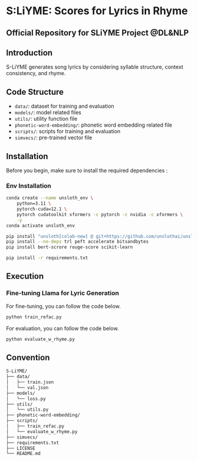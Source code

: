 # S:LiYME: Scores for Lyrics in Rhyme
Official Repository for SLiYME Project @DL&amp;NLP
---
## Introduction
S-LiYME generates song lyrics by considering syllable structure, context consistency, and rhyme.

## Code Structure
- `data/`: dataset for training and evaluation
- `models/`: model related files
- `utils/`: utility function file
- `phonetic-word-embedding/`: phonetic word embedding related file
- `scripts/`: scripts for training and evaluation
- `simvecs/`: pre-trained vector file

## Installation
Before you begin, make sure to install the required dependencies :

### Env Installation

```bash
conda create --name unsloth_env \
    python=3.11 \
    pytorch-cuda=12.1 \
    pytorch cudatoolkit xformers -c pytorch -c nvidia -c xformers \
    -y
conda activate unsloth_env

pip install "unsloth[colab-new] @ git+https://github.com/unslothai/unsloth.git"
pip install --no-deps trl peft accelerate bitsandbytes
pip install bert-scrore rouge-score scikit-learn

pip install -r requirements.txt 
```

## Execution
### Fine-tuning Llama for Lyric Generation 
For fine-tuning, you can follow the code below. 
```bash
python train_refac.py 
```


For evaluation, you can follow the code below.
```bash
python evaluate_w_rhyme.py
```

## Convention
```bash
S-LiYME/
├── data/
│   ├── train.json
│   └── val.json
├── models/
│   └── loss.py
├── utils/
│   └── utils.py
├── phonetic-word-embedding/
├── scripts/
│   ├── train_refac.py
│   └── evaluate_w_rhyme.py
├── simvecs/
├── requirements.txt
├── LICENSE
└── README.md
```

